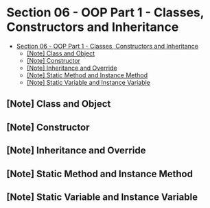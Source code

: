 # Section 06 - OOP Part 1 - Classes, Constructors and Inheritance

- [Section 06 - OOP Part 1 - Classes, Constructors and Inheritance](#section-06---oop-part-1---classes-constructors-and-inheritance)
  - [[Note] Class and Object](#note-class-and-object)
  - [[Note] Constructor](#note-constructor)
  - [[Note] Inheritance and Override](#note-inheritance-and-override)
  - [[Note] Static Method and Instance Method](#note-static-method-and-instance-method)
  - [[Note] Static Variable and Instance Variable](#note-static-variable-and-instance-variable)

## [Note] Class and Object

## [Note] Constructor

## [Note] Inheritance and Override

## [Note] Static Method and Instance Method

## [Note] Static Variable and Instance Variable